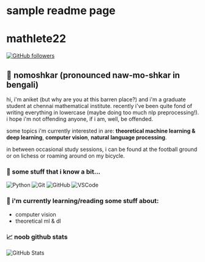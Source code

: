 # sample readme page
# mathlete22

[![GitHub followers](https://img.shields.io/github/followers/mathlete22?style=social)](https://github.com/mathlete22)

## 🙏 nomoshkar (pronounced naw-mo-shkar in bengali)

hi, i'm aniket (but why are you at this barren place?) and i'm a graduate student at chennai mathematical institute. recently i've been quite fond of writing everything in lowercase (maybe doing too much nlp preprocessing!). i hope i'm not offending anyone, if i am, well, be offended.

some topics i'm currently interested in are: **theoretical machine learning & deep learning**, **computer vision**, **natural language processing**.

in between occasional study sessions, i can be found at the football ground or on lichess or roaming around on my bicycle.

### 🔧 some stuff that i know a bit...

![Python](https://img.shields.io/badge/Python-3776AB?style=flat-square&logo=python&logoColor=white)
![Git](https://img.shields.io/badge/Git-F05032?style=flat-square&logo=git&logoColor=white)
![GitHub](https://img.shields.io/badge/GitHub-181717?style=flat-square&logo=github&logoColor=white)
![VSCode](https://img.shields.io/badge/VSCode-007ACC?style=flat-square&logo=visual-studio-code&logoColor=white)

### 🌱 i'm currently learning/reading some stuff about:

- computer vision
- theoretical ml & dl

### 📈 noob github stats

![GitHub Stats](https://github-readme-stats.vercel.app/api?username=mathlete22&show_icons=true&theme=dark)


<!--
**mathlete22/mathlete22** is a ✨ _special_ ✨ repository because its `README.md` (this file) appears on your GitHub profile.

Here are some ideas to get you started:

- 🔭 I’m currently working on ...
- 🌱 I’m currently learning ...
- 👯 I’m looking to collaborate on ...
- 🤔 I’m looking for help with ...
- 💬 Ask me about ...
- 📫 How to reach me: ...
- 😄 Pronouns: ...
- ⚡ Fun fact: ...
-->
